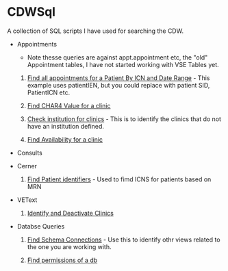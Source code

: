 # CDWSql
A collection of SQL scripts I have used for searching the CDW.

* Appointments 
    
    * Note thesse queries are against appt.appointment etc, the "old" Appointment tables, I have not started working with VSE Tables yet. 

    1. [Find all appointments for a Patient By ICN and Date Range](./Appts/find%20appointments%20with%20comments.sql) - This example uses patientIEN, but you could replace with patient SID, PatientICN etc. 

    2. [Find CHAR4 Value for a clinic](./Appts/CHAR4.sql)

    3. [Check institution for clinics](./Appts/getClinicInstitution.sql) - This is to identify the clinics that do not have an institution defined. 

    4. [Find Availability for a clinic](./Appts/availability3.sql)

* Consults

* Cerner

    1. [Find Patient identifiers](./cdwwork2/CernerMRN.sql) - Used to fimd ICNS for patients based on MRN

* VEText  

    1. [Identify and Deactivate Clinics](./VEText/ZZ%20audit.sql)

* Databse Queries

    1. [Find Schema Connections](./Dba/findSchemaConnections.sql) - Use this to identify othr views related to the one you are working with. 

    2. [Find permissions of a db](./Dba/permissions1.sql)